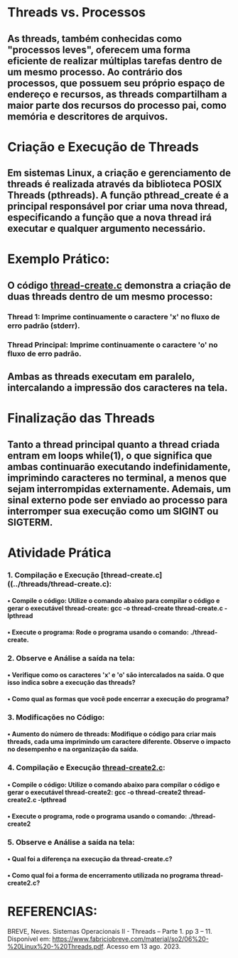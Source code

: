 # Threads vs. Processos
## As threads, também conhecidas como "processos leves", oferecem uma forma eficiente de realizar múltiplas tarefas dentro de um mesmo processo. Ao contrário dos processos, que possuem seu próprio espaço de endereço e recursos, as threads compartilham a maior parte dos recursos do processo pai, como memória e descritores de arquivos.

# Criação e Execução de Threads
## Em sistemas Linux, a criação e gerenciamento de threads é realizada através da biblioteca POSIX Threads (pthreads). A função pthread_create é a principal responsável por criar uma nova thread, especificando a função que a nova thread irá executar e qualquer argumento necessário.

# Exemplo Prático: 
## O código [thread-create.c](../threads/thread-create.c) demonstra a criação de duas threads dentro de um mesmo processo:
### Thread 1: Imprime continuamente o caractere 'x' no fluxo de erro padrão (stderr).
### Thread Principal: Imprime continuamente o caractere 'o' no fluxo de erro padrão.
## Ambas as threads executam em paralelo, intercalando a impressão dos caracteres na tela.

# Finalização das Threads
## Tanto a thread principal quanto a thread criada entram em loops while(1), o que significa que ambas continuarão executando indefinidamente, imprimindo caracteres no terminal, a menos que sejam interrompidas externamente. Ademais, um sinal externo pode ser enviado ao processo para interromper sua execução como um SIGINT ou SIGTERM.

# Atividade Prática
### 1. Compilação e Execução [thread-create.c]((../threads/thread-create.c):
#### •	Compile o código: Utilize o comando abaixo para compilar o código e gerar o executável thread-create: gcc -o thread-create thread-create.c -lpthread 
#### •	Execute o programa: Rode o programa usando o comando: ./thread-create. 
### 2. Observe e Análise a saída na tela:
#### •	Verifique como os caracteres 'x' e 'o' são intercalados na saída. O que isso indica sobre a execução das threads?
#### •	Como qual as formas que você pode encerrar a execução do programa?
### 3. Modificações no Código:
#### •	Aumento do número de threads: Modifique o código para criar mais threads, cada uma imprimindo um caractere diferente. Observe o impacto no desempenho e na organização da saída.
### 4. Compilação e Execução [thread-create2.c](../threads/thread-create2.c):
#### •	Compile o código: Utilize o comando abaixo para compilar o código e gerar o executável thread-create2: gcc -o thread-create2 thread-create2.c -lpthread 
#### •	Execute o programa, rode o programa usando o comando:  ./thread-create2
### 5. Observe e Análise a saída na tela:
#### •	Qual foi a diferença na execução da thread-create.c?
#### •	Como qual foi a forma de encerramento utilizada no programa thread-create2.c?

# REFERENCIAS:
BREVE, Neves. Sistemas Operacionais II - Threads – Parte 1. pp 3 – 11. Disponível em: https://www.fabriciobreve.com/material/so2/06%20-%20Linux%20-%20Threads.pdf. Acesso em 13 ago. 2023.

